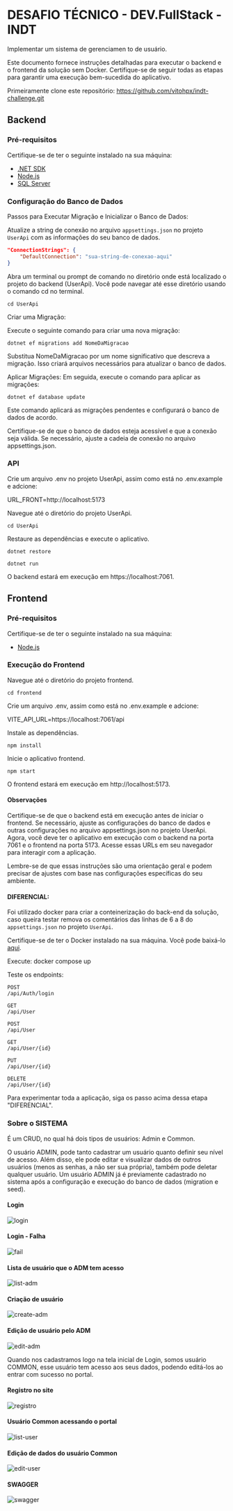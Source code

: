 # DESAFIO TÉCNICO - DEV.FullStack - INDT

Implementar um sistema de gerenciamen to de usuário.

Este documento fornece instruções detalhadas para executar o backend e o frontend da solução sem Docker. Certifique-se de seguir todas as etapas para garantir uma execução bem-sucedida do aplicativo.

Primeiramente clone este repositório: https://github.com/vitohpx/indt-challenge.git

## Backend

### Pré-requisitos

Certifique-se de ter o seguinte instalado na sua máquina:

- [.NET SDK](https://dotnet.microsoft.com/download)
- [Node.js](https://nodejs.org/)
- [SQL Server](https://www.microsoft.com/sql-server/)

### Configuração do Banco de Dados

Passos para Executar Migração e Inicializar o Banco de Dados:

Atualize a string de conexão no arquivo `appsettings.json` no projeto `UserApi` com as informações do seu banco de dados.

   ```json
   "ConnectionStrings": {
       "DefaultConnection": "sua-string-de-conexao-aqui"
   }
  ```

Abra um terminal ou prompt de comando no diretório onde está localizado o projeto do backend (UserApi). Você pode navegar até esse diretório usando o comando cd no terminal.

```
cd UserApi
```
Criar uma Migração:

Execute o seguinte comando para criar uma nova migração:
```
dotnet ef migrations add NomeDaMigracao
```
Substitua NomeDaMigracao por um nome significativo que descreva a migração. Isso criará arquivos necessários para atualizar o banco de dados.

Aplicar Migrações:
Em seguida, execute o comando para aplicar as migrações:

```
dotnet ef database update
```
Este comando aplicará as migrações pendentes e configurará o banco de dados de acordo.

Certifique-se de que o banco de dados esteja acessível e que a conexão seja válida. Se necessário, ajuste a cadeia de conexão no arquivo appsettings.json.
### API
Crie um arquivo .env no projeto UserApi, assim como está no .env.example e adcione:
   
URL_FRONT=http://localhost:5173

Navegue até o diretório do projeto UserApi.

```
cd UserApi
```

Restaure as dependências e execute o aplicativo.

```
dotnet restore
```

```
dotnet run
```

O backend estará em execução em https://localhost:7061.


## Frontend

### Pré-requisitos
Certifique-se de ter o seguinte instalado na sua máquina:

- [Node.js](https://nodejs.org/en)

### Execução do Frontend

Navegue até o diretório do projeto frontend.


```
cd frontend
```

Crie um arquivo .env, assim como está no .env.example e adcione:
   
VITE_API_URL=https://localhost:7061/api

Instale as dependências.
```
npm install
```

Inicie o aplicativo frontend.
```
npm start
```

O frontend estará em execução em http://localhost:5173.

#### Observações

Certifique-se de que o backend está em execução antes de iniciar o frontend.
Se necessário, ajuste as configurações do banco de dados e outras configurações no arquivo appsettings.json no projeto UserApi.
Agora, você deve ter o aplicativo em execução com o backend na porta 7061 e o frontend na porta 5173. Acesse essas URLs em seu navegador para interagir com a aplicação.

Lembre-se de que essas instruções são uma orientação geral e podem precisar de ajustes com base nas configurações específicas do seu ambiente.


#### DIFERENCIAL:

Foi utilizado docker para criar a conteinerização do
back-end da solução, caso queira testar remova os comentários das linhas de 6 a 8 do  `appsettings.json` no projeto `UserApi`.

Certifique-se de ter o Docker instalado na sua máquina. Você pode baixá-lo [aqui](https://www.docker.com/products/docker-desktop).

Execute: docker compose up 

Teste os endpoints:
```
POST
/api/Auth/login
```
```
GET
/api/User

POST
/api/User

GET
/api/User/{id}

PUT
/api/User/{id}

DELETE
/api/User/{id}
```

Para experimentar toda a aplicação, siga os passo acima dessa etapa "DIFERENCIAL". 


### Sobre o SISTEMA

É um CRUD, no qual há dois tipos de usuários: Admin e Common.

O usuário ADMIN, pode tanto cadastrar um usuário quanto definir seu nível de acesso. Além disso, ele pode editar e visualizar dados de outros usuários (menos as senhas, a não ser sua própria), também pode deletar qualquer usuário. Um usuário ADMIN já é previamente cadastrado no sistema após a configuração e execução do banco de dados (migration e seed).

#### Login
![login](img/login.png)

#### Login - Falha 
![fail](img/login_fail.png)

#### Lista de usuário que o ADM tem acesso
![list-adm](img/user-list-adm.png)

#### Criação de usuário
![create-adm](img/user-create-adm.png)

#### Edição de usuário pelo ADM
![edit-adm](img/user-edit-admin.png)

Quando nos cadastramos logo na tela inicial de Login, somos usuário COMMON, esse usuário tem acesso aos seus dados, podendo editá-los ao entrar com sucesso no portal.

#### Registro no site
![registro](img/register.png)

#### Usuário Common acessando o portal
![list-user](img/user_list_common.png)

#### Edição de dados do usuário Common
![edit-user](img/user_edit_common.png)


#### SWAGGER
![swagger](img/swagger.png)


